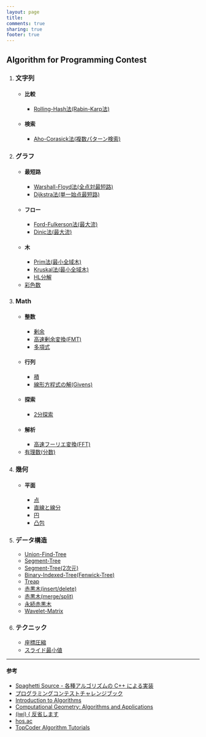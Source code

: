 ```yaml
---
layout: page
title:
comments: true
sharing: true
footer: true
---
```


## Algorithm for Programming Contest  

1. ### 文字列
   * #### 比較
        - [Rolling-Hash法(Rabin-Karp法)](/algorithm/rolling-hash.html)
   * #### 検索
        - [Aho-Corasick法(複数パターン検索)](/algorithm/aho-corasick.html)
2. ### グラフ
   * #### 最短路
        - [Warshall-Floyd法(全点対最短路)](/algorithm/warshall-floyd.html)
        - [Dijkstra法(単一始点最短路)](/algorithm/dijkstra.html)
   * #### フロー  
        - [Ford-Fulkerson法(最大流)](/algorithm/ford-fulkerson.html)
        - [Dinic法(最大流)](/algorithm/dinic.html)
   * #### 木
        - [Prim法(最小全域木)](/algorithm/prim.html)
        - [Kruskal法(最小全域木)](/algorithm/kruskal.html)
        - [HL分解](/algorithm/hl-decomposition.html)
   * [彩色数](/algorithm/graph-coloring.html)
3. ### Math  
   * #### 整数
        - [剰余](/algorithm/mint.html)
        - [高速剰余変換(FMT)](/algorithm/fmt.html)
        - [多項式](/algorithm/poly.html)
   * #### 行列
        - [積](/algorithm/matrix.html)
        - [線形方程式の解(Givens)](/algorithm/givens.html)
   * #### 探索
        - [2分探索](/algorithm/binary-search.html)
   * #### 解析
        - [高速フーリエ変換(FFT)](/algorithm/fft.html)
   * [有理数(分数)](/algorithm/fraction.html)
4. ### 幾何
   * #### 平面
        - [点](/algorithm/2d-point.html)
        - [直線と線分](/algorithm/2d-line.html)
        - [円](/algorithm/2d-circle.html)
        - [凸包](/algorithm/2d-convex-hull.html)
5. ### データ構造
   * [Union-Find-Tree](/algorithm/union-find.html)
   * [Segment-Tree](/algorithm/segment-tree.html)
   * [Segment-Tree(2次元)](/algorithm/2d-segment-tree.html)
   * [Binary-Indexed-Tree(Fenwick-Tree)](/algorithm/binary-indexed-tree.html)
   * [Treap](/algorithm/treap.html)
   * [赤黒木(insert/delete)](/algorithm/rbtree.html)
   * [赤黒木(merge/split)](/algorithm/rbtree_merge.html)
   * [永続赤黒木](/algorithm/prbtree.html)
   * [Wavelet-Matrix](/algorithm/wavelet.html)
6. ### テクニック
   * [座標圧縮](/algorithm/compress.html)
   * [スライド最小値](/algorithm/slide-minimum.html)

*****

#### 参考

* [Spaghetti Source - 各種アルゴリズムの C++ による実装](http://www.prefield.com/algorithm/)
* [プログラミングコンテストチャレンジブック](http://d.hatena.ne.jp/iwiwi/20100828/1282999338)
* [Introduction to Algorithms](http://mitpress.mit.edu/books/introduction-algorithms)
* [Computational Geometry: Algorithms and Applications](http://www.springer.com/computer/theoretical+computer+science/book/978-3-540-77973-5)
* [(iwi) { 反省します](http://topcoder.g.hatena.ne.jp/iwiwi/)
* [hos.ac](http://hos.ac/)
* [TopCoder Algorithm Tutorials](http://www.topcoder.com/tc?d1=tutorials&d2=alg_index&module=Static)

